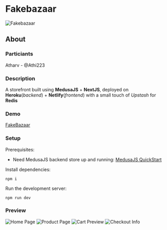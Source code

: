 # Fakebazaar

![Fakebazaar](https://i.ibb.co/gFGScBW/fakebazaar.png)

## About

### Particiants

Atharv - @Athi223

### Description

A storefront built using **MedusaJS** + **NextJS**, deployed on **Heroku**(_backend_) + **Netlify**(_frontend_) with a small touch of _Upstash_ for **Redis**

### Demo

[FakeBazaar](https://fakebazaar-medusajs.netlify.app)

### Setup

Prerequisites:

-   Need MedusaJS backend store up and running: [MedusaJS QuickStart](https://docs.medusajs.com/quickstart/quick-start)

Install dependencies:

`npm i`

Run the development server:

`npm run dev`

### Preview

![Home Page](https://i.ibb.co/xqwzw4n/Homepage.png)
![Product Page](https://i.ibb.co/TgLNB0S/Productpage.png)
![Cart Preview](https://i.ibb.co/9YvWnpk/Cart-Preview.png)
![Checkout Info](https://i.ibb.co/qpn6Sqg/Checkout-Info.png)
